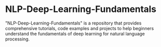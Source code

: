# NLP-Deep-Learning-Fundamentals
"NLP-Deep-Learning-Fundamentals" is a repository that provides comprehensive tutorials, code examples and projects to help beginners understand the fundamentals of deep learning for natural language processing.
